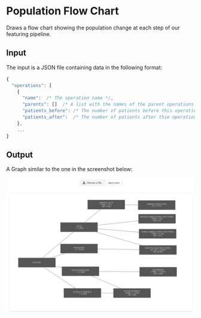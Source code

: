 # Population Flow Chart

Draws a flow chart showing the population change at each step of our featuring pipeline.

## Input

The input is a JSON file containing data in the following format:

```javascript
{
  "operations": [
    {
      "name":  /* The operation name */,
      "parents": []  /* A list with the names of the parent operations */,
      "patients_before": /* The number of patients before this operation */,
      "patients_after":  /* The number of patients after thie operation */
    },
    ...
}
```

## Output 

A Graph similar to the one in the screenshot below:

![Graph Screenshot](./img/screenshot.png)